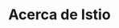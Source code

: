 ---
title: Acerca de Istio
linktitle: Acerca de
description: Obtén un poco más de información detallada sobre el proyecto Istio.
sidebar_none: true
weight: 15
doc_type: about
cascade:
  _build:
    render: always
    list: always
_build:
  render: never
  list: never
---